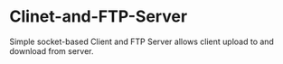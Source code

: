 # Clinet-and-FTP-Server
Simple socket-based Client and FTP Server allows client upload to and download from server. 
